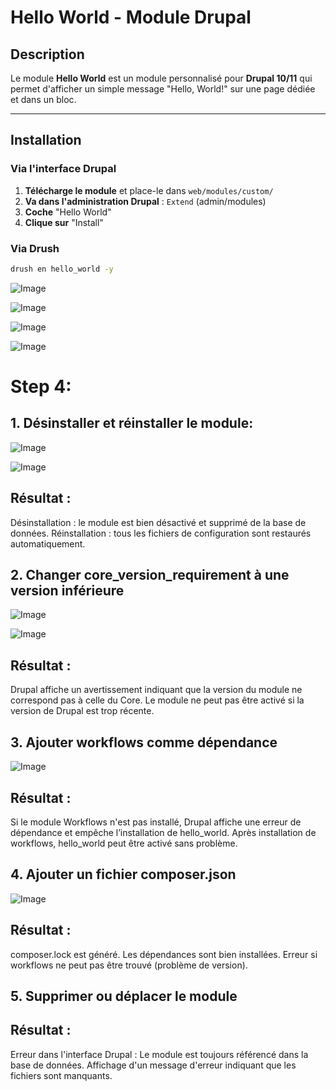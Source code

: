 #  Hello World - Module Drupal

## Description
Le module **Hello World** est un module personnalisé pour **Drupal 10/11** qui permet d'afficher un simple message "Hello, World!" sur une page dédiée et dans un bloc.

---

##  Installation

###  **Via l'interface Drupal**
1. **Télécharge le module** et place-le dans `web/modules/custom/`
2. **Va dans l'administration Drupal** : `Extend` (admin/modules)
3. **Coche** "Hello World"
4. **Clique sur** "Install"

###  **Via Drush**
```bash
drush en hello_world -y 
```
![Image](https://github.com/user-attachments/assets/64023b3a-0f2d-43df-aff9-3a10b54bb4c2)

![Image](https://github.com/user-attachments/assets/e5edfecb-4c5a-4d9c-80cd-f95339968092)

![Image](https://github.com/user-attachments/assets/a25b0607-9158-4ddc-8883-1d365338a481)

![Image](https://github.com/user-attachments/assets/abb82d1c-97ca-49a3-8dba-c4b8dd498049)

# Step 4:

## 1. Désinstaller et réinstaller le module:

![Image](https://github.com/user-attachments/assets/a45f0098-c6bf-4950-9872-8c664aff659a)

![Image](https://github.com/user-attachments/assets/8abc4fbc-660d-460b-a5b2-cd88aafa947a)

## Résultat :

Désinstallation : le module est bien désactivé et supprimé de la base de données.
Réinstallation : tous les fichiers de configuration sont restaurés automatiquement.

## 2. Changer core_version_requirement à une version inférieure

![Image](https://github.com/user-attachments/assets/c3098e65-aa5c-4cd2-8cc8-4491f15487b5)

![Image](https://github.com/user-attachments/assets/8cdd9760-6d6a-4fb8-90ad-0e4044a834ee)
## Résultat :

Drupal affiche un avertissement indiquant que la version du module ne correspond pas à celle du Core.
Le module ne peut pas être activé si la version de Drupal est trop récente.

## 3. Ajouter workflows comme dépendance

![Image](https://github.com/user-attachments/assets/6b058f03-b965-4981-bf03-9c98b3e9ba74)

## Résultat :

Si le module Workflows n'est pas installé, Drupal affiche une erreur de dépendance et empêche l’installation de hello_world.
Après installation de workflows, hello_world peut être activé sans problème.

## 4. Ajouter un fichier composer.json

![Image](https://github.com/user-attachments/assets/a1ba4f9a-bf0c-4638-83e0-1bea22e29dd1) 

## Résultat :

composer.lock est généré.
Les dépendances sont bien installées.
Erreur si workflows ne peut pas être trouvé (problème de version).

## 5. Supprimer ou déplacer le module

## Résultat :

Erreur dans l'interface Drupal :
Le module est toujours référencé dans la base de données.
Affichage d'un message d'erreur indiquant que les fichiers sont manquants.
